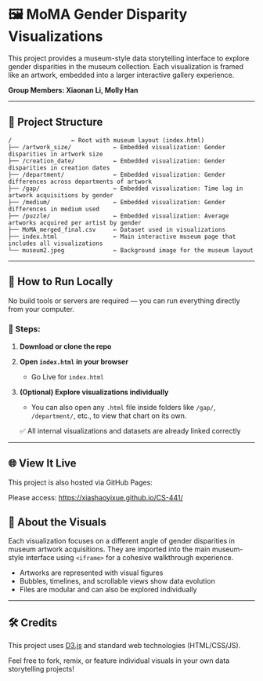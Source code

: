# 🖼️ MoMA Gender Disparity Visualizations

This project provides a museum-style data storytelling interface to explore gender disparities in the museum collection. Each visualization is framed like an artwork, embedded into a larger interactive gallery experience.

**Group Members: Xiaonan Li, Molly Han**

---

## 📁 Project Structure

```
/                 ← Root with museum layout (index.html)
├── /artwork_size/            ← Embedded visualization: Gender disparities in artwork size
├── /creation_date/           ← Embedded visualization: Gender disparities in creation dates
├── /department/              ← Embedded visualization: Gender differences across departments of artwork
├── /gap/                     ← Embedded visualization: Time lag in artwork acquisitions by gender
├── /medium/                  ← Embedded visualization: Gender differences in medium used
├── /puzzle/                  ← Embedded visualization: Average artworks acquired per artist by gender
├── MoMA_merged_final.csv     ← Dataset used in visualizations
├── index.html                ← Main interactive museum page that includes all visualizations
└── museum2.jpeg              ← Background image for the museum layout
```

---

## 🚀 How to Run Locally

No build tools or servers are required — you can run everything directly from your computer.

### 🧾 Steps:

1. **Download or clone the repo**
2. **Open `index.html` in your browser**
   - Go Live for `index.html`
3. **(Optional) Explore visualizations individually**
   - You can also open any `.html` file inside folders like `/gap/`, `/department/`, etc., to view that chart on its own.

   ✅ All internal visualizations and datasets are already linked correctly

---

## 🌐 View It Live

This project is also hosted via GitHub Pages:

Please access: https://xiashaoyixue.github.io/CS-441/

## 🎨 About the Visuals

Each visualization focuses on a different angle of gender disparities in museum artwork acquisitions. They are imported into the main museum-style interface using `<iframe>` for a cohesive walkthrough experience.

- Artworks are represented with visual figures
- Bubbles, timelines, and scrollable views show data evolution
- Files are modular and can also be explored individually

---

## 🛠️ Credits

This project uses [D3.js](https://d3js.org) and standard web technologies (HTML/CSS/JS).


Feel free to fork, remix, or feature individual visuals in your own data storytelling projects!
